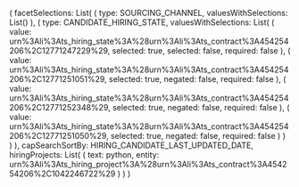 (
  facetSelections: List(
    (
      type: SOURCING_CHANNEL,
      valuesWithSelections: List()
    ),
    (
      type: CANDIDATE_HIRING_STATE,
      valuesWithSelections: List(
        (
          value: urn%3Ali%3Ats_hiring_state%3A%28urn%3Ali%3Ats_contract%3A454254206%2C12771247229%29,
          selected: true,
          selected: false,
          required: false
        ),
        (
          value: urn%3Ali%3Ats_hiring_state%3A%28urn%3Ali%3Ats_contract%3A454254206%2C12771251051%29,
          selected: true,
          negated: false,
          required: false
        ),
        (
          value: urn%3Ali%3Ats_hiring_state%3A%28urn%3Ali%3Ats_contract%3A454254206%2C12771252348%29,
          selected: true,
          negated: false,
          required: false
        ),
        (
          value: urn%3Ali%3Ats_hiring_state%3A%28urn%3Ali%3Ats_contract%3A454254206%2C12771251050%29,
          selected: true,
          negated: false,
          required: false
        )
      )
    )
  ),
  capSearchSortBy: HIRING_CANDIDATE_LAST_UPDATED_DATE,
  hiringProjects: List(
    (
      text: python,
      entity: urn%3Ali%3Ats_hiring_project%3A%28urn%3Ali%3Ats_contract%3A454254206%2C1042246722%29
    )
  )
)
